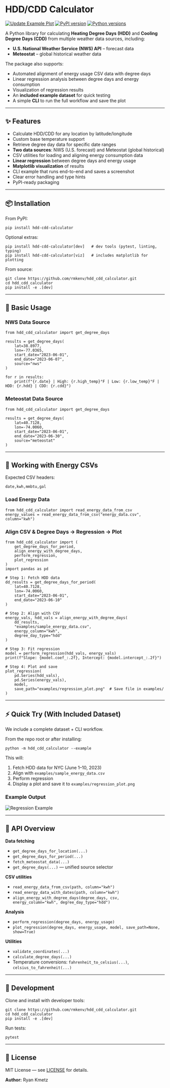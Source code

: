 # HDD/CDD Calculator

[![Update Example Plot](https://github.com/rmkenv/hdd_cdd_calculator/actions/workflows/update-example-plot.yml/badge.svg)](https://github.com/rmkenv/hdd_cdd_calculator/actions/workflows/update-example-plot.yml)
[![PyPI version](https://img.shields.io/pypi/v/hdd-cdd-calculator)](https://pypi.org/project/hdd-cdd-calculator/)
[![Python versions](https://img.shields.io/pypi/pyversions/hdd-cdd-calculator)](https://pypi.org/project/hdd-cdd-calculator/)

A Python library for calculating **Heating Degree Days (HDD)** and **Cooling Degree Days (CDD)** from multiple weather data sources, including:

- **U.S. National Weather Service (NWS) API** – forecast data  
- **Meteostat** – global historical weather data

The package also supports:
- Automated alignment of energy usage CSV data with degree days
- Linear regression analysis between degree days and energy consumption
- Visualization of regression results
- An **included example dataset** for quick testing
- A simple **CLI** to run the full workflow and save the plot

---

## ✨ Features

- Calculate HDD/CDD for any location by latitude/longitude
- Custom base temperature support
- Retrieve degree day data for specific date ranges
- **Two data sources**: NWS (U.S. forecast) and Meteostat (global historical)
- CSV utilities for loading and aligning energy consumption data
- **Linear regression** between degree days and energy usage
- **Matplotlib visualization** of results
- CLI example that runs end-to-end and saves a screenshot
- Clear error handling and type hints
- PyPI-ready packaging

---

## 📦 Installation

From PyPI:
```
pip install hdd-cdd-calculator
```

Optional extras:
```
pip install hdd-cdd-calculator[dev]   # dev tools (pytest, linting, typing)
pip install hdd-cdd-calculator[viz]   # includes matplotlib for plotting
```

From source:
```
git clone https://github.com/rmkenv/hdd_cdd_calculator.git
cd hdd_cdd_calculator
pip install -e .[dev]
```

---

## 🚀 Basic Usage

### NWS Data Source
```
from hdd_cdd_calculator import get_degree_days

results = get_degree_days(
    lat=38.8977,
    lon=-77.0365,
    start_date="2023-06-01",
    end_date="2023-06-07",
    source="nws"
)

for r in results:
    print(f"{r.date} | High: {r.high_temp}°F | Low: {r.low_temp}°F | HDD: {r.hdd} | CDD: {r.cdd}")
```

### Meteostat Data Source
```
from hdd_cdd_calculator import get_degree_days

results = get_degree_days(
    lat=40.7128,
    lon=-74.0060,
    start_date="2023-06-01",
    end_date="2023-06-30",
    source="meteostat"
)
```

---

## 📂 Working with Energy CSVs

Expected CSV headers:
```
date,kwh,mmbtu,gal
```

### Load Energy Data
```
from hdd_cdd_calculator import read_energy_data_from_csv
energy_values = read_energy_data_from_csv("energy_data.csv", column="kwh")
```

### Align CSV & Degree Days → Regression → Plot
```
from hdd_cdd_calculator import (
    get_degree_days_for_period,
    align_energy_with_degree_days,
    perform_regression,
    plot_regression
)
import pandas as pd

# Step 1: Fetch HDD data
dd_results = get_degree_days_for_period(
    lat=40.7128,
    lon=-74.0060,
    start_date="2023-06-01",
    end_date="2023-06-10"
)

# Step 2: Align with CSV
energy_vals, hdd_vals = align_energy_with_degree_days(
    dd_results,
    "examples/sample_energy_data.csv",
    energy_column="kwh",
    degree_day_type="hdd"
)

# Step 3: Fit regression
model = perform_regression(hdd_vals, energy_vals)
print(f"Slope: {model.coef_:.2f}, Intercept: {model.intercept_:.2f}")

# Step 4: Plot and save
plot_regression(
    pd.Series(hdd_vals),
    pd.Series(energy_vals),
    model,
    save_path="examples/regression_plot.png"  # Save file in examples/
)
```

---

## ⚡ Quick Try (With Included Dataset)

We include a complete dataset + CLI workflow.

From the repo root or after installing:
```
python -m hdd_cdd_calculator --example
```

This will:
1. Fetch HDD data for NYC (June 1–10, 2023)  
2. Align with `examples/sample_energy_data.csv`  
3. Perform regression  
4. Display a plot and save it to `examples/regression_plot.png`

### Example Output
![Regression Example](examples/regression_plot.png)

---

## 📖 API Overview

**Data fetching**
- `get_degree_days_for_location(...)`
- `get_degree_days_for_period(...)`
- `fetch_meteostat_data(...)`
- `get_degree_days(...)` — unified source selector

**CSV utilities**
- `read_energy_data_from_csv(path, column="kwh")`
- `read_energy_data_with_dates(path, column="kwh")`
- `align_energy_with_degree_days(degree_days, csv, energy_column="kwh", degree_day_type="hdd")`

**Analysis**
- `perform_regression(degree_days, energy_usage)`
- `plot_regression(degree_days, energy_usage, model, save_path=None, show=True)`

**Utilities**
- `validate_coordinates(...)`
- `calculate_degree_days(...)`
- Temperature conversions: `fahrenheit_to_celsius(...)`, `celsius_to_fahrenheit(...)`

---

## 🧪 Development

Clone and install with developer tools:
```
git clone https://github.com/rmkenv/hdd_cdd_calculator.git
cd hdd_cdd_calculator
pip install -e .[dev]
```

Run tests:
```
pytest
```

---

## 📜 License

MIT License — see [LICENSE](LICENSE) for details.

**Author:** Ryan Kmetz
```

